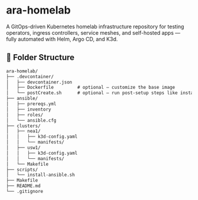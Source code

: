 # ara-homelab
A GitOps-driven Kubernetes homelab infrastructure repository for testing operators, ingress controllers, service meshes, and self-hosted apps — fully automated with Helm, Argo CD, and K3d.

## 📁 Folder Structure
```md
ara-homelab/
├── .devcontainer/
│   ├── devcontainer.json
│   ├── Dockerfile         # optional – customize the base image
│   └── postCreate.sh      # optional – run post-setup steps like installing deps
├── ansible/
│   ├── prereqs.yml
│   ├── inventory
│   ├── roles/
│   └── ansible.cfg
├── clusters/
│   ├── nea1/
│   │   ├── k3d-config.yaml
│   │   └── manifests/
│   ├── usw1/
│   │   ├── k3d-config.yaml
│   │   └── manifests/
│   └── Makefile
├── scripts/
│   └── install-ansible.sh
├── Makefile
├── README.md
└── .gitignore
```

